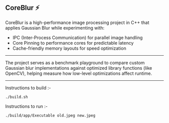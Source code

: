 ## CoreBlur ⚡

CoreBlur is a high-performance image processing project in C++ that applies Gaussian Blur while experimenting with:

- IPC (Inter-Process Communication) for parallel image handling
- Core Pinning to performance cores for predictable latency
- Cache-friendly memory layouts for speed optimization

---

The project serves as a benchmark playground to compare custom Gaussian blur implementations against optimized library functions (like OpenCV), helping measure how low-level optimizations affect runtime.

---

Instructions to build :- 

`
./build.sh
`

Instructions to run :- 

`
./build/app/Executable old.jpeg new.jpeg
`
